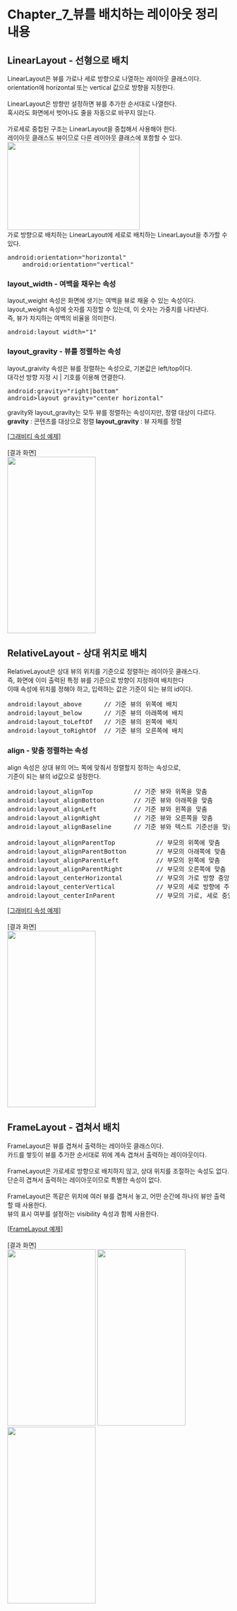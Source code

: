 # Chapter_7_뷰를 배치하는 레이아웃 정리 내용
## LinearLayout - 선형으로 배치
LinearLayout은 뷰를 가로나 세로 방향으로 나열하는 레이아웃 클래스이다.
<br>
orientation에 horizontal 또는 vertical 값으로 방향을 지정한다.
<br>
<br>
LinearLayout은 방향만 설정하면 뷰를 추가한 순서대로 나열한다.
<br>
혹시라도 화면에서 벗어나도 줄을 자동으로 바꾸지 않는다.
<br>
<br>
가로세로 중첩된 구조는 LinearLayout을 중첩해서 사용해야 한다.
<br>
레이아웃 클래스도 뷰이므로 다른 레이아웃 클래스에 포함할 수 있다.
<br>
<img src="https://user-images.githubusercontent.com/87363461/189577438-e7e33d22-24e7-44c8-bcdd-b0ac13e4b3fa.JPG" width="300" height="200">
<br>
가로 방향으로 배치하는 LinearLayout에 세로로 배치하는 LinearLayout을 추가할 수 있다.
<pre>
android:orientation="horizontal"
    android:orientation="vertical"
</pre>
### layout_width - 여백을 채우는 속성
layout_weight 속성은 화면에 생기는 여백을 뷰로 채울 수 있는 속성이다.
<br>
layout_weight 속성에 숫자를 지정할 수 있는데, 이 숫자는 가중치를 나타낸다.
<br>
즉, 뷰가 차지하는 여백의 비율을 의미한다.
<pre>
android:layout_width="1"
</pre>
### layout_gravity - 뷰를 정렬하는 속성
layout_graivity 속성은 뷰를 정렬하는 속성으로, 기본값은 left/top이다.
<br>
대각선 방향 지정 시 | 기호를 이용해 연결한다.
<pre>
android:gravity="right|bottom"
android>layout_gravity="center_horizontal"
</pre>
gravity와 layout_gravity는 모두 뷰를 정렬하는 속성이지만, 정렬 대상이 다르다.
<br>
<b>gravity</b> : 콘텐츠를 대상으로 정렬
<b>layout_gravity</b> : 뷰 자체를 정렬

[[그래비티 속성 예제]](https://github.com/JeHeeYu/Book-Reviews/tree/main/Do%20it!%20%EA%B9%A1%EC%83%98%EC%9D%98%20%EC%95%88%EB%93%9C%EB%A1%9C%EC%9D%B4%EB%93%9C%20%EC%95%B1%20%ED%94%84%EB%A1%9C%EA%B7%B8%EB%9E%98%EB%B0%8D%20with%20%EC%BD%94%ED%8B%80%EB%A6%B0/Chapter_7_%EB%B7%B0%EB%A5%BC%20%EB%B0%B0%EC%B9%98%ED%95%98%EB%8A%94%20%EB%A0%88%EC%9D%B4%EC%95%84%EC%9B%83/%EA%B7%B8%EB%9E%98%EB%B9%84%ED%8B%B0%20%EC%86%8D%EC%84%B1%20%EC%98%88%EC%A0%9C)
<br>
<br>
[결과 화면]
<br>
<img src="https://user-images.githubusercontent.com/87363461/189579466-c1e8eefe-8264-4a6f-9760-c0d53547f82d.JPG" width="200" height="400">
## RelativeLayout - 상대 위치로 배치
RelativeLayout은 상대 뷰의 위치를 기준으로 정렬하는 레이아웃 클래스다.
<br>
즉, 화면에 이미 출력된 특정 뷰를 기준으로 방향이 지정하여 배치한다
<br>
이때 속성에 위치를 정해야 하고, 입력하는 값은 기준이 되는 뷰의 id이다.
<pre>
android:layout_above      // 기준 뷰의 위쪽에 배치
android:layout_below      // 기준 뷰의 아래쪽에 배치
android:layout_toLeftOf   // 기준 뷰의 왼쪽에 배치
android:layout_toRightOf  // 기준 뷰의 오른쪽에 배치
</pre>
### align - 맞춤 정렬하는 속성
align 속성은 상대 뷰의 어느 쪽에 맞춰서 정렬할지 정하는 속성으로,
<br>
기준이 되는 뷰의 id값으로 설정한다.
<pre>
android:layout_alignTop           // 기준 뷰와 위쪽을 맞춤
android:layout_alignBotton        // 기준 뷰와 아래쪽을 맞춤
android:layout_alignLeft          // 기준 뷰와 왼쪽을 맞춤
android:layout_alignRight         // 기준 뷰와 오른쪽을 맞춤
android:layout_alignBaseline      // 기준 뷰와 텍스트 기준선을 맞춤

android:layout_alignParentTop           // 부모의 위쪽에 맞춤
android:layout_alignParentBotton        // 부모의 아래쪽에 맞춤
android:layout_alignParentLeft          // 부모의 왼쪽에 맞춤
android:layout_alignParentRight         // 부모의 오른쪽에 맞춤
android:layout_centerHorizontal         // 부모의 가로 방향 중앙에 맞춤
android:layout_centerVertical           // 부모의 세로 방향에 주앙에 맞춤
android:layout_centerInParent           // 부모의 가로, 세로 중앙에 맞춤
</pre>
[[그래비티 속성 예제]](https://github.com/JeHeeYu/Book-Reviews/tree/main/Do%20it!%20%EA%B9%A1%EC%83%98%EC%9D%98%20%EC%95%88%EB%93%9C%EB%A1%9C%EC%9D%B4%EB%93%9C%20%EC%95%B1%20%ED%94%84%EB%A1%9C%EA%B7%B8%EB%9E%98%EB%B0%8D%20with%20%EC%BD%94%ED%8B%80%EB%A6%B0/Chapter_7_%EB%B7%B0%EB%A5%BC%20%EB%B0%B0%EC%B9%98%ED%95%98%EB%8A%94%20%EB%A0%88%EC%9D%B4%EC%95%84%EC%9B%83/RelativeLayout%20%EC%98%88%EC%A0%9C)
<br>
<br>
[결과 화면]
<br>
<img src="https://user-images.githubusercontent.com/87363461/189580988-547891ae-3585-4329-b0f9-d328c2524372.JPG" width="200" height="400">
## FrameLayout - 겹쳐서 배치
FrameLayout은 뷰를 겹쳐서 출력하는 레이아웃 클래스이다.
<br>
카드를 쌓듯이 뷰를 추가한 순서대로 위에 계속 겹쳐서 출력하는 레이아웃이다.
<br>
<br>
FrameLayout은 가로세로 방향으로 배치하지 않고, 상대 위치를 조절하는 속성도 없다.
<br>
단순히 겹쳐서 출력하는 레이아웃이므로 특별한 속성이 없다.
<br>
<br>
FrameLayout은 똑같은 위치에 여러 뷰를 겹쳐서 놓고, 어떤 순간에 하나의 뷰만 출력할 때 사용한다.
<br>
뷰의 표시 여부를 설정하는 visibility 속성과 함께 사용한다.

[[FrameLayout 예제]](https://github.com/JeHeeYu/Book-Reviews/tree/main/Do%20it!%20%EA%B9%A1%EC%83%98%EC%9D%98%20%EC%95%88%EB%93%9C%EB%A1%9C%EC%9D%B4%EB%93%9C%20%EC%95%B1%20%ED%94%84%EB%A1%9C%EA%B7%B8%EB%9E%98%EB%B0%8D%20with%20%EC%BD%94%ED%8B%80%EB%A6%B0/Chapter_7_%EB%B7%B0%EB%A5%BC%20%EB%B0%B0%EC%B9%98%ED%95%98%EB%8A%94%20%EB%A0%88%EC%9D%B4%EC%95%84%EC%9B%83/FrameLayout%20%EC%98%88%EC%A0%9C)
<br>
<br>
[결과 화면]
<br>
<img src="https://user-images.githubusercontent.com/87363461/189582041-2ff6e641-af49-4792-ba8c-1f29477f1aa3.JPG" width="200" height="400">
<img src="https://user-images.githubusercontent.com/87363461/189582093-67be86b8-201a-4fd8-926d-d4e511f0d26e.JPG" width="200" height="400">
<img src="https://user-images.githubusercontent.com/87363461/189582112-50b24810-7ff9-4d0a-a55e-e869760d268d.JPG" width="200" height="400">
